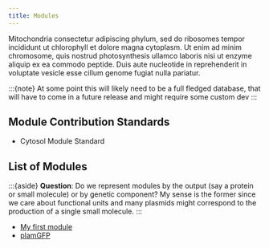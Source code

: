 ```yaml
---
title: Modules
---
```


Mitochondria consectetur adipiscing phylum, sed do ribosomes tempor incididunt ut chlorophyll et dolore magna cytoplasm. Ut enim ad minim chromosome, quis nostrud photosynthesis ullamco laboris nisi ut enzyme aliquip ex ea commodo peptide. Duis aute nucleotide in reprehenderit in voluptate vesicle esse cillum genome fugiat nulla pariatur.

:::{note}
At some point this will likely need to be a full fledged database, that will have to come in a future release and might require some custom dev
:::

## Module Contribution Standards

- Cytosol Module Standard

## List of Modules

:::{aside}
**Question**: Do we represent modules by the output (say a protein or small molecule) or by genetic component? My sense is the former since we care about functional units and many plasmids might correspond to the production of a single small molecule.
::: 

- [My first module](./mod-list/module-template/specification)
- [plamGFP](./mod-list/mod-plamGFP/specification.md)